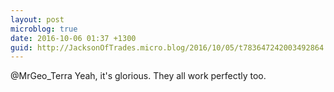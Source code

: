 ```yaml
---
layout: post
microblog: true
date: 2016-10-06 01:37 +1300
guid: http://JacksonOfTrades.micro.blog/2016/10/05/t783647242003492864.html
---
```

@MrGeo_Terra Yeah, it's glorious. They all work perfectly too.
